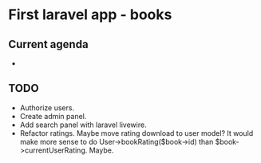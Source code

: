 # First laravel app - books

## Current agenda

- 

## TODO

- Authorize users.
- Create admin panel.
- Add search panel with laravel livewire.
- Refactor ratings. Maybe move rating download to user model? It would make more sense to do User->bookRating($book->id) than $book->currentUserRating. Maybe.
